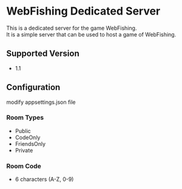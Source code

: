 ﻿# WebFishing Dedicated Server

This is a dedicated server for the game WebFishing.  
It is a simple server that can be used to host a game of WebFishing.

## Supported Version
- 1.1

## Configuration
modify appsettings.json file

### Room Types
- Public
- CodeOnly
- FriendsOnly
- Private

### Room Code
- 6 characters (A-Z, 0-9)
